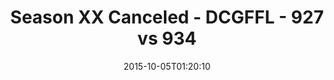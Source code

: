 ---
title: Season XX Canceled - DCGFFL - 927 vs 934
teams_score:
- team: 927
  score: 35
- team: 934
  score: 34
mvp: AJ A. (Forest), Max R. (Pink)
game-ball: ''
season: 11
week: 4
date: '2015-10-05T01:20:10'
pageid: season-xi-week-4-927-vs-934
---